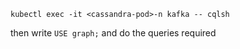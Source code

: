 ```kubectl exec -it <cassandra-pod>-n kafka -- cqlsh```

then write ```USE graph;```
and do the queries required